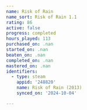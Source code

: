 ```yaml
---
name: Risk of Rain
name_sort: Risk of Rain 1.1
rating: 86
active: false
progress: completed
hours_played: 113
purchased_on: .nan
started_on: .nan
beaten_on: .nan
completed_on: .nan
mastered_on: .nan
identifiers:
  - type: steam
    appid: '248820'
    name: Risk of Rain (2013)
    synced_on: '2024-10-04'

---
```

